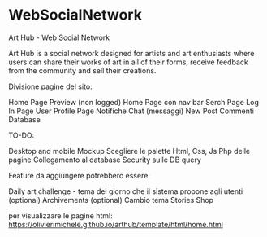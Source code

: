 # WebSocialNetwork
Art Hub - Web Social Network

Art Hub is a social network designed for artists and art enthusiasts where users can share their works of art in all of their forms, receive feedback from the community and sell their creations.

Divisione pagine del sito:

 Home Page Preview (non logged)
 Home Page con nav bar
 Serch Page
 Log In Page
 User Profile Page
 Notifiche
 Chat (messaggi)
 New Post
 Commenti
 Database

TO-DO:

 Desktop and mobile Mockup
 Scegliere le palette
 Html, Css, Js Php delle pagine
 Collegamento al database
 Security sulle DB query

Feature da aggiungere potrebbero essere:

 Daily art challenge - tema del giorno che il sistema propone agli utenti (optional)
 Archivements (optional)
 Cambio tema
 Stories
 Shop

per visualizzare le pagine html: https://olivierimichele.github.io/arthub/template/html/home.html
